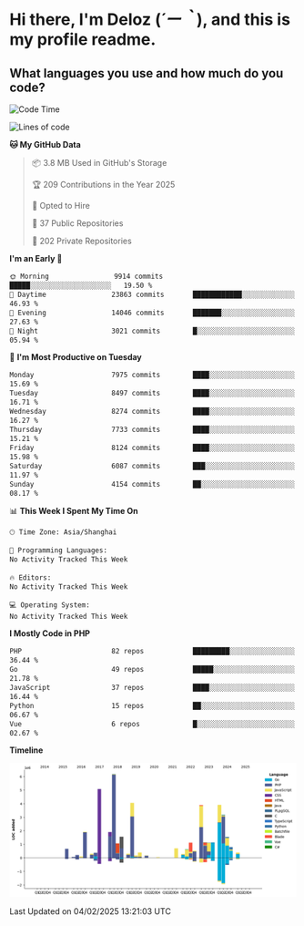 # **Hi there, I'm Deloz (*´ー｀*), and this is my profile readme.**

## **What languages you use and how much do you code?**

<!--START_SECTION:waka-->
![Code Time](http://img.shields.io/badge/Code%20Time-5%2C593%20hrs%2034%20mins-blue)

![Lines of code](https://img.shields.io/badge/From%20Hello%20World%20I%27ve%20Written-44.7%20million%20lines%20of%20code-blue)

**🐱 My GitHub Data** 

> 📦 3.8 MB Used in GitHub's Storage 
 > 
> 🏆 209 Contributions in the Year 2025
 > 
> 💼 Opted to Hire
 > 
> 📜 37 Public Repositories 
 > 
> 🔑 202 Private Repositories 
 > 
**I'm an Early 🐤** 

```text
🌞 Morning                9914 commits        █████░░░░░░░░░░░░░░░░░░░░   19.50 % 
🌆 Daytime                23863 commits       ████████████░░░░░░░░░░░░░   46.93 % 
🌃 Evening                14046 commits       ███████░░░░░░░░░░░░░░░░░░   27.63 % 
🌙 Night                  3021 commits        █░░░░░░░░░░░░░░░░░░░░░░░░   05.94 % 
```
📅 **I'm Most Productive on Tuesday** 

```text
Monday                   7975 commits        ████░░░░░░░░░░░░░░░░░░░░░   15.69 % 
Tuesday                  8497 commits        ████░░░░░░░░░░░░░░░░░░░░░   16.71 % 
Wednesday                8274 commits        ████░░░░░░░░░░░░░░░░░░░░░   16.27 % 
Thursday                 7733 commits        ████░░░░░░░░░░░░░░░░░░░░░   15.21 % 
Friday                   8124 commits        ████░░░░░░░░░░░░░░░░░░░░░   15.98 % 
Saturday                 6087 commits        ███░░░░░░░░░░░░░░░░░░░░░░   11.97 % 
Sunday                   4154 commits        ██░░░░░░░░░░░░░░░░░░░░░░░   08.17 % 
```


📊 **This Week I Spent My Time On** 

```text
🕑︎ Time Zone: Asia/Shanghai

💬 Programming Languages: 
No Activity Tracked This Week

🔥 Editors: 
No Activity Tracked This Week

💻 Operating System: 
No Activity Tracked This Week
```

**I Mostly Code in PHP** 

```text
PHP                      82 repos            █████████░░░░░░░░░░░░░░░░   36.44 % 
Go                       49 repos            █████░░░░░░░░░░░░░░░░░░░░   21.78 % 
JavaScript               37 repos            ████░░░░░░░░░░░░░░░░░░░░░   16.44 % 
Python                   15 repos            ██░░░░░░░░░░░░░░░░░░░░░░░   06.67 % 
Vue                      6 repos             █░░░░░░░░░░░░░░░░░░░░░░░░   02.67 % 
```



**Timeline**

![Lines of Code chart](https://raw.githubusercontent.com/deloz/deloz/main/assets/bar_graph.png)


 Last Updated on 04/02/2025 13:21:03 UTC
<!--END_SECTION:waka-->
